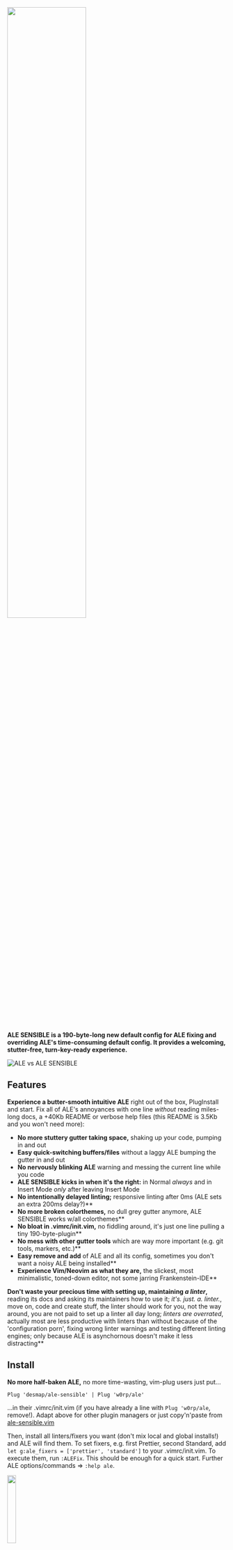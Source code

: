 <img src='https://user-images.githubusercontent.com/43666255/50661376-413b4500-0fa3-11e9-9bd4-7248514f576a.png' width=60%/>

**ALE SENSIBLE is a 190-byte-long new default config for ALE fixing and overriding ALE's time-consuming default config. It provides a welcoming, stutter-free, turn-key-ready experience.**

![ALE vs ALE SENSIBLE](https://user-images.githubusercontent.com/43666255/50682830-6a45ef00-1010-11e9-9fad-09273faf40e5.png)


## Features
**Experience a butter-smooth intuitive ALE** right out of the box, PlugInstall and start. Fix all of ALE's annoyances with one line _without_ reading miles-long docs, a +40Kb README or verbose help files (this README is 3.5Kb and you won't need more):

- **No more stuttery gutter taking space,** shaking up your code, pumping in and out
- **Easy quick-switching buffers/files** without a laggy ALE bumping the gutter in and out
- **No nervously blinking ALE** warning and messing the current line while you code
- **ALE SENSIBLE kicks in when it's the right:** in Normal _always_ and in Insert Mode _only_ after leaving Insert Mode
- **No intentionally delayed linting;** responsive linting after 0ms (ALE sets an extra 200ms delay?)**
- **No more broken colorthemes,** no dull grey gutter anymore, ALE SENSIBLE works w/all colorthemes**
- **No bloat in .vimrc/init.vim,** no fiddling around, it's just one line pulling a tiny 190-byte-plugin**
- **No mess with other gutter tools** which are way more important (e.g. git tools, markers, etc.)**
- **Easy remove and add** of ALE and all its config, sometimes you don't want a noisy ALE being installed**
- **Experience Vim/Neovim as what they are,** the slickest, most minimalistic, toned-down editor, not some jarring Frankenstein-IDE**

**Don't waste your precious time with setting up, maintaining _a linter_,** reading its docs and asking its maintainers how to use it; _it's. just. a. linter._, move on, code and create stuff, the linter should work for you, not the way around, you are not paid to set up a linter all day long; _linters are overrated_, actually most are less productive with linters than without because of the 'configuration porn', fixing wrong linter warnings and testing different linting engines; only because ALE is asynchornous doesn't make it less distracting**

## Install

**No more half-baken ALE,** no more time-wasting, vim-plug users just put...
```
Plug 'desmap/ale-sensible' | Plug 'w0rp/ale'
```
...in their .vimrc/init.vim (if you have already a line with `Plug 'w0rp/ale`, remove!). Adapt above for other plugin managers or just copy'n'paste from [ale-sensible.vim](https://github.com/desmap/ale-sensible/blob/master/plugin/ale-sensible.vim)

Then, install all linters/fixers you want (don't mix local and global installs!) and ALE will find them. To set fixers, e.g. first Prettier, second Standard, add `let g:ale_fixers = ['prettier', 'standard']` to your .vimrc/init.vim. To execute them, run `:ALEFix`. This should be enough for a quick start. Further ALE options/commands => `:help ale`.

<img src='https://user-images.githubusercontent.com/43666255/50660194-3c749200-0f9f-11e9-8668-520662ae79d0.png' width=20%/>
